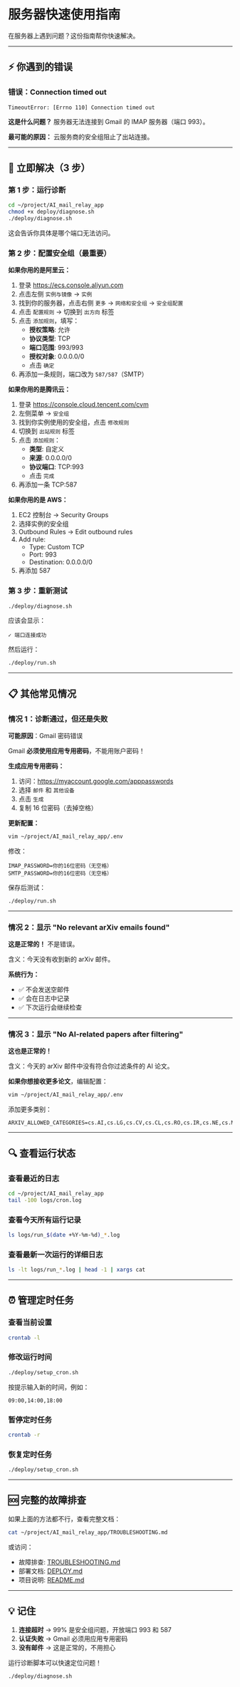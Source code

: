 # 服务器快速使用指南

在服务器上遇到问题？这份指南帮你快速解决。

---

## ⚡ 你遇到的错误

### 错误：Connection timed out

```
TimeoutError: [Errno 110] Connection timed out
```

**这是什么问题？**
服务器无法连接到 Gmail 的 IMAP 服务器（端口 993）。

**最可能的原因：**
云服务商的安全组阻止了出站连接。

---

## 🔧 立即解决（3 步）

### 第 1 步：运行诊断

```bash
cd ~/project/AI_mail_relay_app
chmod +x deploy/diagnose.sh
./deploy/diagnose.sh
```

这会告诉你具体是哪个端口无法访问。

### 第 2 步：配置安全组（最重要）

**如果你用的是阿里云：**

1. 登录 https://ecs.console.aliyun.com
2. 点击左侧 `实例与镜像` → `实例`
3. 找到你的服务器，点击右侧 `更多` → `网络和安全组` → `安全组配置`
4. 点击 `配置规则` → 切换到 `出方向` 标签
5. 点击 `添加规则`，填写：
   - **授权策略**: 允许
   - **协议类型**: TCP
   - **端口范围**: 993/993
   - **授权对象**: 0.0.0.0/0
   - 点击 `确定`
6. 再添加一条规则，端口改为 `587/587`（SMTP）

**如果你用的是腾讯云：**

1. 登录 https://console.cloud.tencent.com/cvm
2. 左侧菜单 → `安全组`
3. 找到你实例使用的安全组，点击 `修改规则`
4. 切换到 `出站规则` 标签
5. 点击 `添加规则`：
   - **类型**: 自定义
   - **来源**: 0.0.0.0/0
   - **协议端口**: TCP:993
   - 点击 `完成`
6. 再添加一条 TCP:587

**如果你用的是 AWS：**

1. EC2 控制台 → Security Groups
2. 选择实例的安全组
3. Outbound Rules → Edit outbound rules
4. Add rule:
   - Type: Custom TCP
   - Port: 993
   - Destination: 0.0.0.0/0
5. 再添加 587

### 第 3 步：重新测试

```bash
./deploy/diagnose.sh
```

应该会显示：
```
✓ 端口连接成功
```

然后运行：
```bash
./deploy/run.sh
```

---

## 📋 其他常见情况

### 情况 1：诊断通过，但还是失败

**可能原因**：Gmail 密码错误

Gmail **必须使用应用专用密码**，不能用账户密码！

**生成应用专用密码：**

1. 访问：https://myaccount.google.com/apppasswords
2. 选择 `邮件` 和 `其他设备`
3. 点击 `生成`
4. 复制 16 位密码（去掉空格）

**更新配置：**

```bash
vim ~/project/AI_mail_relay_app/.env
```

修改：
```env
IMAP_PASSWORD=你的16位密码（无空格）
SMTP_PASSWORD=你的16位密码（无空格）
```

保存后测试：
```bash
./deploy/run.sh
```

---

### 情况 2：显示 "No relevant arXiv emails found"

**这是正常的！** 不是错误。

含义：今天没有收到新的 arXiv 邮件。

**系统行为：**
- ✅ 不会发送空邮件
- ✅ 会在日志中记录
- ✅ 下次运行会继续检查

---

### 情况 3：显示 "No AI-related papers after filtering"

**这也是正常的！**

含义：今天的 arXiv 邮件中没有符合你过滤条件的 AI 论文。

**如果你想接收更多论文**，编辑配置：

```bash
vim ~/project/AI_mail_relay_app/.env
```

添加更多类别：
```env
ARXIV_ALLOWED_CATEGORIES=cs.AI,cs.LG,cs.CV,cs.CL,cs.RO,cs.IR,cs.NE,cs.MA,stat.ML,eess.AS
```

---

## 🔍 查看运行状态

### 查看最近的日志

```bash
cd ~/project/AI_mail_relay_app
tail -100 logs/cron.log
```

### 查看今天所有运行记录

```bash
ls logs/run_$(date +%Y-%m-%d)_*.log
```

### 查看最新一次运行的详细日志

```bash
ls -lt logs/run_*.log | head -1 | xargs cat
```

---

## ⏰ 管理定时任务

### 查看当前设置

```bash
crontab -l
```

### 修改运行时间

```bash
./deploy/setup_cron.sh
```

按提示输入新的时间，例如：
```
09:00,14:00,18:00
```

### 暂停定时任务

```bash
crontab -r
```

### 恢复定时任务

```bash
./deploy/setup_cron.sh
```

---

## 🆘 完整的故障排查

如果上面的方法都不行，查看完整文档：

```bash
cat ~/project/AI_mail_relay_app/TROUBLESHOOTING.md
```

或访问：
- 故障排查: [TROUBLESHOOTING.md](TROUBLESHOOTING.md)
- 部署文档: [DEPLOY.md](DEPLOY.md)
- 项目说明: [README.md](README.md)

---

## 💡 记住

1. **连接超时** → 99% 是安全组问题，开放端口 993 和 587
2. **认证失败** → Gmail 必须用应用专用密码
3. **没有邮件** → 这是正常的，不用担心

运行诊断脚本可以快速定位问题！

```bash
./deploy/diagnose.sh
```
